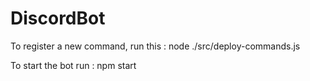 # DiscordBot

To register a new command, run this : node ./src/deploy-commands.js

To start the bot run : npm start
